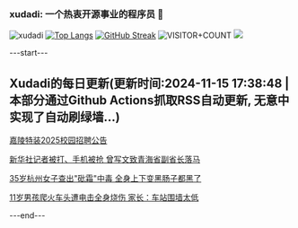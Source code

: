 ### xudadi: 一个热衷开源事业的程序员 👋

![xudadi](https://github-readme-stats-git-masterorgs-github-readme-stats-team.vercel.app/api?username=xudadi)
[![Top Langs](https://github-readme-stats.vercel.app/api/top-langs/?username=xudadi)](https://github.com/anuraghazra/github-readme-stats)
[![GitHub Streak](https://streak-stats.demolab.com?user=xudadi&locale=zh_Hans)](https://git.io/streak-stats)
![VISITOR+COUNT](https://komarev.com/ghpvc/?username=xudadi&label=VISITOR+COUNT)
![](https://raw.githubusercontent.com/xudadi/xudadi/main/assets/github-contribution-grid-snake.svg)


---start---

## Xudadi的每日更新(更新时间:2024-11-15 17:38:48 | 本部分通过Github Actions抓取RSS自动更新, 无意中实现了自动刷绿墙...)

[嘉陵特装2025校园招聘公告](https://www.gongkaoleida.com/article/2195283)

[新华社记者被打、手机被抢 曾写文致青海省副省长落马](https://m.163.com/news/article/JH021H35053469LG.html)

[35岁杭州女子查出"砒霜"中毒 全身上下变黑肠子都黑了](https://m.163.com/news/article/JH1EHMEL0530JPVV.html)

[11岁男孩爬火车头遭电击全身烧伤 家长：车站围墙太低](https://m.163.com/news/article/JH1FF70J0530JPVV.html)

---end---
